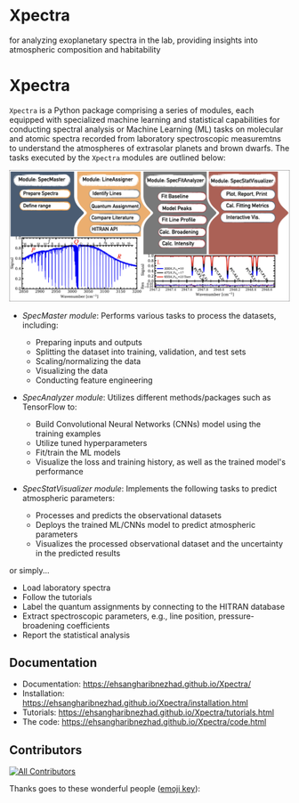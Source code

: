 # Xpectra
for analyzing exoplanetary spectra in the lab, providing insights into atmospheric composition and habitability


# Xpectra

[//]: # ([![PyPI - Latest Release]&#40;https://img.shields.io/pypi/v/TelescopeML.svg?logo=pypi&logoColor=white&label=PyPI&#41;]&#40;https://pypi.python.org/pypi/TelescopeML&#41;)

[//]: # ([![DOI]&#40;https://zenodo.org/badge/DOI/10.5281/zenodo.10183099.svg&#41;]&#40;https://doi.org/10.5281/zenodo.10183099&#41;)

[//]: # ()
[//]: # ([![Build Status]&#40;https://app.travis-ci.com/EhsanGharibNezhad/TelescopeML.svg?branch=main&#41;]&#40;https://app.travis-ci.com/EhsanGharibNezhad/TelescopeML&#41;)

[//]: # ([![.github/workflows/draft-pdf.yml]&#40;https://github.com/EhsanGharibNezhad/TelescopeML/actions/workflows/draft-pdf.yml/badge.svg&#41;]&#40;https://github.com/EhsanGharibNezhad/TelescopeML/actions/workflows/draft-pdf.yml&#41;)

[//]: # ([![pages-build-deployment]&#40;https://github.com/EhsanGharibNezhad/TelescopeML/actions/workflows/pages/pages-build-deployment/badge.svg&#41;]&#40;https://github.com/EhsanGharibNezhad/TelescopeML/actions/workflows/pages/pages-build-deployment&#41;)

[//]: # ([![License: GPL v3]&#40;https://img.shields.io/badge/License-GPLv3-blue.svg&#41;]&#40;https://www.gnu.org/licenses/gpl-3.0&#41;)

[//]: # (![Python]&#40;https://img.shields.io/badge/python-3.9-blue.svg&#41;)

[//]: # ([![Downloads]&#40;https://static.pepy.tech/badge/telescopeml&#41;]&#40;https://pepy.tech/project/telescopeml&#41;)

``Xpectra`` is a Python package comprising a series of modules, each equipped with specialized machine learning and
statistical capabilities for conducting spectral analysis or Machine Learning (ML) tasks on
molecular and atomic spectra recorded from laboratory spectroscopic measuremtns to understand the atmospheres of extrasolar planets and brown dwarfs. 
The tasks executed by the ``Xpectra`` modules are outlined below:


![](docs/figures/Xpectra_modules.jpg)

- *SpecMaster module*: Performs various tasks to process the datasets, including:

    - Preparing inputs and outputs
    - Splitting the dataset into training, validation, and test sets
    - Scaling/normalizing the data
    - Visualizing the data
    - Conducting feature engineering

- *SpecAnalyzer module*: Utilizes different methods/packages such as TensorFlow to:

  - Build Convolutional Neural Networks (CNNs) model using the training examples
  - Utilize tuned hyperparameters
  - Fit/train the ML models
  - Visualize the loss and training history, as well as the trained model's performance

- *SpecStatVisualizer module*: Implements the following tasks to predict atmospheric parameters:

  - Processes and predicts the observational datasets
  - Deploys the trained ML/CNNs model to predict atmospheric parameters
  - Visualizes the processed observational dataset and the uncertainty in the predicted results



or simply...

 - Load laboratory spectra
 - Follow the tutorials
 - Label the quantum assignments by connecting to the HITRAN database
 - Extract spectroscopic parameters, e.g., line position, pressure-broadening coefficients 
 - Report the statistical analysis



## Documentation

- Documentation: https://ehsangharibnezhad.github.io/Xpectra/
- Installation: https://ehsangharibnezhad.github.io/Xpectra/installation.html
- Tutorials: https://ehsangharibnezhad.github.io/Xpectra/tutorials.html
- The code: https://ehsangharibnezhad.github.io/Xpectra/code.html


## Contributors

<!-- ALL-CONTRIBUTORS-BADGE:START - Do not remove or modify this section -->
[![All Contributors](https://img.shields.io/badge/all_contributors-6-orange.svg?style=flat-square)](#contributors-)
<!-- ALL-CONTRIBUTORS-BADGE:END -->

Thanks goes to these wonderful people ([emoji key](https://allcontributors.org/docs/en/emoji-key)):
<!-- ALL-CONTRIBUTORS-LIST:START - Do not remove or modify this section -->
<!-- prettier-ignore-start -->
<!-- markdownlint-disable -->




<!-- ALL-CONTRIBUTORS-LIST:END -->
